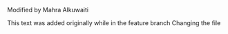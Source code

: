 Modified by Mahra Alkuwaiti

This text was added originally while in the feature branch
Changing the file
